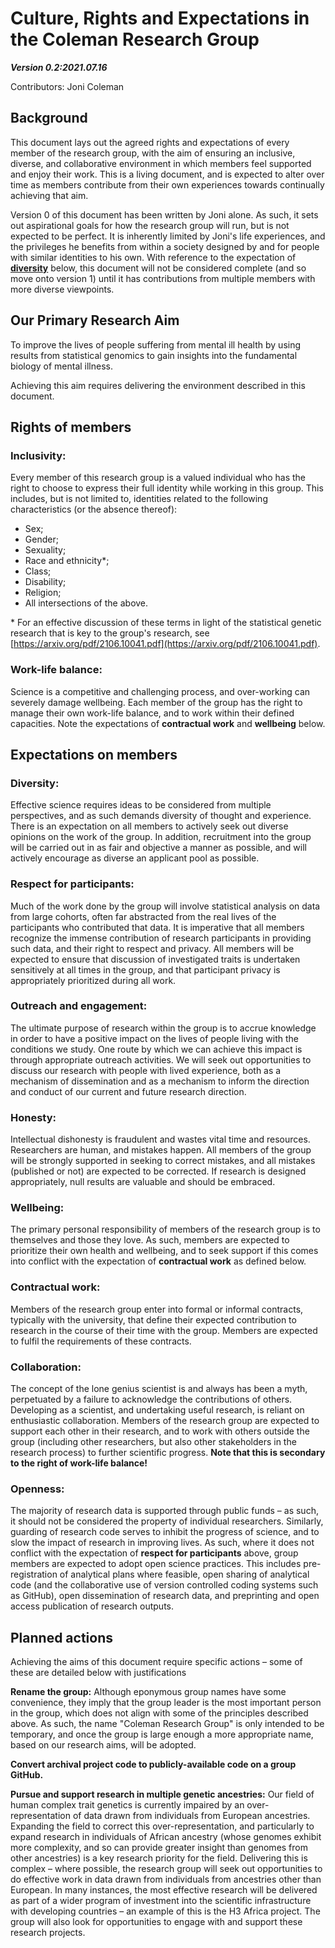 # Culture, Rights and Expectations in the Coleman Research Group

_**Version 0.2:2021.07.16**_

Contributors: Joni Coleman

## Background

This document lays out the agreed rights and expectations of every member of the research group, with the aim of ensuring an inclusive, diverse, and collaborative environment in which members feel supported and enjoy their work. This is a living document, and is expected to alter over time as members contribute from their own experiences towards continually achieving that aim.

Version 0 of this document has been written by Joni alone. As such, it sets out aspirational goals for how the research group will run, but is not expected to be perfect. It is inherently limited by Joni's life experiences, and the privileges he benefits from within a society designed by and for people with similar identities to his own. With reference to the expectation of [**diversity**](Culture_Rights_Expectations.md#diversity) below, this document will not be considered complete (and so move onto version 1) until it has contributions from multiple members with more diverse viewpoints.

## Our Primary Research Aim

To improve the lives of people suffering from mental ill health by using results from statistical genomics to gain insights into the fundamental biology of mental illness.

Achieving this aim requires delivering the environment described in this document.

## Rights of members

### Inclusivity: 
Every member of this research group is a valued individual who has the right to choose to express their full identity while working in this group. This includes, but is not limited to, identities related to the following characteristics (or the absence thereof):

- Sex;
- Gender;
- Sexuality;
- Race and ethnicity\*;
- Class;
- Disability;
- Religion;
- All intersections of the above.

\* For an effective discussion of these terms in light of the statistical genetic research that is key to the group's research, see [https://arxiv.org/pdf/2106.10041.pdf](https://arxiv.org/pdf/2106.10041.pdf).

### Work-life balance: 
Science is a competitive and challenging process, and over-working can severely damage wellbeing. Each member of the group has the right to manage their own work-life balance, and to work within their defined capacities. Note the expectations of **contractual work** and **wellbeing** below.

## Expectations on members

### Diversity: 
Effective science requires ideas to be considered from multiple perspectives, and as such demands diversity of thought and experience. There is an expectation on all members to actively seek out diverse opinions on the work of the group. In addition, recruitment into the group will be carried out in as fair and objective a manner as possible, and will actively encourage as diverse an applicant pool as possible.

### Respect for participants:
Much of the work done by the group will involve statistical analysis on data from large cohorts, often far abstracted from the real lives of the participants who contributed that data. It is imperative that all members recognize the immense contribution of research participants in providing such data, and their right to respect and privacy. All members will be expected to ensure that discussion of investigated traits is undertaken sensitively at all times in the group, and that participant privacy is appropriately prioritized during all work.

### Outreach and engagement:
The ultimate purpose of research within the group is to accrue knowledge in order to have a positive impact on the lives of people living with the conditions we study. One route by which we can achieve this impact is through appropriate outreach activities. We will seek out opportunities to discuss our research with people with lived experience, both as a mechanism of dissemination and as a mechanism to inform the direction and conduct of our current and future research direction.

### Honesty: 
Intellectual dishonesty is fraudulent and wastes vital time and resources. Researchers are human, and mistakes happen. All members of the group will be strongly supported in seeking to correct mistakes, and all mistakes (published or not) are expected to be corrected. If research is designed appropriately, null results are valuable and should be embraced.

### Wellbeing: 
The primary personal responsibility of members of the research group is to themselves and those they love. As such, members are expected to prioritize their own health and wellbeing, and to seek support if this comes into conflict with the expectation of **contractual work** as defined below.

### Contractual work:
Members of the research group enter into formal or informal contracts, typically with the university, that define their expected contribution to research in the course of their time with the group. Members are expected to fulfil the requirements of these contracts.

### Collaboration: 
The concept of the lone genius scientist is and always has been a myth, perpetuated by a failure to acknowledge the contributions of others. Developing as a scientist, and undertaking useful research, is reliant on enthusiastic collaboration. Members of the research group are expected to support each other in their research, and to work with others outside the group (including other researchers, but also other stakeholders in the research process) to further scientific progress. **Note that this is secondary to the right of work-life balance!**

### Openness: 
The majority of research data is supported through public funds – as such, it should not be considered the property of individual researchers. Similarly, guarding of research code serves to inhibit the progress of science, and to slow the impact of research in improving lives. As such, where it does not conflict with the expectation of **respect for participants** above, group members are expected to adopt open science practices. This includes pre-registration of analytical plans where feasible, open sharing of analytical code (and the collaborative use of version controlled coding systems such as GitHub), open dissemination of research data, and preprinting and open access publication of research outputs.

## Planned actions

Achieving the aims of this document require specific actions – some of these are detailed below with justifications

**Rename the group:** Although eponymous group names have some convenience, they imply that the group leader is the most important person in the group, which does not align with some of the principles described above. As such, the name "Coleman Research Group" is only intended to be temporary, and once the group is large enough a more appropriate name, based on our research aims, will be adopted.

**Convert archival project code to publicly-available code on a group GitHub.**

**Pursue and support research in multiple genetic ancestries:** Our field of human complex trait genetics is currently impaired by an over-representation of data drawn from individuals from European ancestries. Expanding the field to correct this over-representation, and particularly to expand research in individuals of African ancestry (whose genomes exhibit more complexity, and so can provide greater insight than genomes from other ancestries) is a key research priority for the field. Delivering this is complex – where possible, the research group will seek out opportunities to do effective work in data drawn from individuals from ancestries other than European. In many instances, the most effective research will be delivered as part of a wider program of investment into the scientific infrastructure with developing countries – an example of this is the H3 Africa project. The group will also look for opportunities to engage with and support these research projects.

